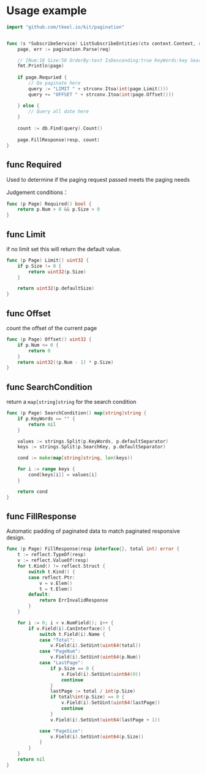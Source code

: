 # Usage example

```go
import "github.com/tkeel.io/kit/pagination"


func (s *SubscribeService) ListSubscribeEntities(ctx context.Context, req *pb.ListSubscribeEntitiesRequest) (*pb.ListSubscribeEntitiesResponse, error) {
    page, err := pagination.Parse(req)

    // {Num:10 Size:50 OrderBy:test IsDescending:true KeyWords:key SearchKey:search}
    fmt.Println(page)
	
	if page.Requried {
		// Do paginate here
        query := "LIMIT " + strconv.Itoa(int(page.Limit()))
        query += "OFFSET " + strconv.Itoa(int(page.Offset()))

	} else {
		// Query all date here
    }
	
	count := db.Find(query).Count()
	
    page.FillResponse(resp, count)
}

```

## func Required
Used to determine if the paging request passed meets the paging needs

Judgement conditions：
```go
func (p Page) Required() bool {
	return p.Num > 0 && p.Size > 0
}
```

## func Limit
if no limit set this will return the default value.
```go
func (p Page) Limit() uint32 {
	if p.Size != 0 {
		return uint32(p.Size)
	}

	return uint32(p.defaultSize)
}
```

## func Offset
count the offset of the current page
```go
func (p Page) Offset() uint32 {
	if p.Num <= 0 {
		return 0
	}
	return uint32((p.Num - 1) * p.Size)
}
```

## func SearchCondition
return a `map[string]string` for the search condition 
```go
func (p Page) SearchCondition() map[string]string {
	if p.KeyWords == "" {
		return nil
	}

	values := strings.Split(p.KeyWords, p.defaultSeparator)
	keys := strings.Split(p.SearchKey, p.defaultSeparator)

	cond := make(map[string]string, len(keys))

	for i := range keys {
		cond[keys[i]] = values[i]
	}

	return cond
}
```

## func FillResponse
Automatic padding of paginated data to match paginated responsive design.
```go
func (p Page) FillResponse(resp interface{}, total int) error {
	t := reflect.TypeOf(resp)
	v := reflect.ValueOf(resp)
	for t.Kind() != reflect.Struct {
		switch t.Kind() {
		case reflect.Ptr:
			v = v.Elem()
			t = t.Elem()
		default:
			return ErrInvalidResponse
		}
	}

	for i := 0; i < v.NumField(); i++ {
		if v.Field(i).CanInterface() {
			switch t.Field(i).Name {
			case "Total":
				v.Field(i).SetUint(uint64(total))
			case "PageNum":
				v.Field(i).SetUint(uint64(p.Num))
			case "LastPage":
				if p.Size == 0 {
					v.Field(i).SetUint(uint64(0))
					continue
				}
				lastPage := total / int(p.Size)
				if total%int(p.Size) == 0 {
					v.Field(i).SetUint(uint64(lastPage))
					continue
				}
				v.Field(i).SetUint(uint64(lastPage + 1))

			case "PageSize":
				v.Field(i).SetUint(uint64(p.Size))
			}
		}
	}
	return nil
}
```
